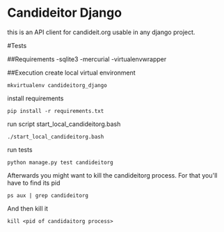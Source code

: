 Candideitor Django
==================

this is an API client for candideit.org usable in any django project.

#Tests

##Requirements
-sqlite3
-mercurial
-virtualenvwrapper

##Execution
create local virtual environment

```shell
mkvirtualenv candideitorg_django
```

install requirements

```shell
pip install -r requirements.txt
```

run script start_local_candideitorg.bash

```shell
./start_local_candideitorg.bash
```

run tests
```shell
python manage.py test candideitorg
```

Afterwards you might want to kill the candideitorg process. For that you'll have to find its pid

```shell
ps aux | grep candideitorg
```

And then kill it

```shell
kill <pid of candidaitorg process>
```
